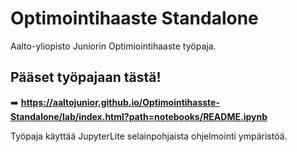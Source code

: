 # Optimointihaaste Standalone

Aalto-yliopisto Juniorin Optimiointihaaste työpaja.


## Pääset työpajaan tästä!

➡️ **https://aaltojunior.github.io/Optimointihasste-Standalone/lab/index.html?path=notebooks/README.ipynb**

Työpaja käyttää JupyterLite selainpohjaista ohjelmointi ympäristöä.
